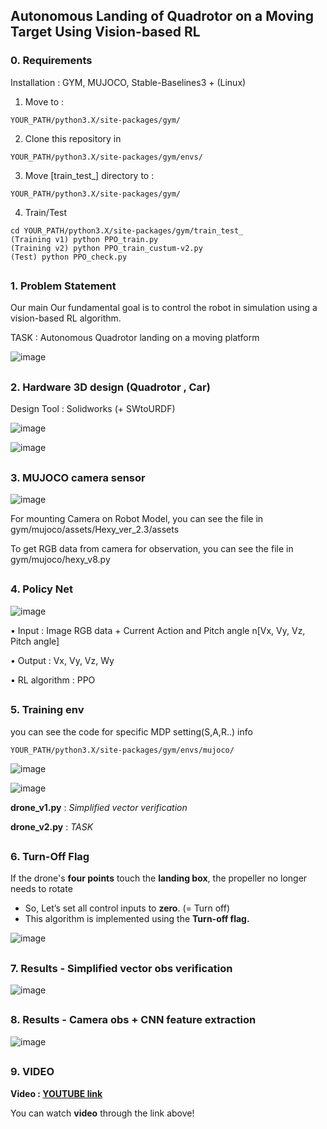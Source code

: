 ## Autonomous Landing of Quadrotor on a Moving Target Using Vision-based RL
 

### 0. Requirements
 Installation : GYM, MUJOCO, Stable-Baselines3 + (Linux)

  1. Move to :

    YOUR_PATH/python3.X/site-packages/gym/

  2. Clone this repository in

    YOUR_PATH/python3.X/site-packages/gym/envs/
    
  3. Move [train_test_] directory to :

    YOUR_PATH/python3.X/site-packages/gym/
    
  4. Train/Test

    cd YOUR_PATH/python3.X/site-packages/gym/train_test_
    (Training v1) python PPO_train.py
    (Training v2) python PPO_train_custum-v2.py
    (Test) python PPO_check.py
    
    
##
### 1. Problem Statement

Our main Our fundamental goal is to control the robot in simulation using a vision-based RL algorithm.

TASK : Autonomous Quadrotor landing on a moving platform

![image](https://user-images.githubusercontent.com/74540268/185775849-b4881703-71ee-4586-89ba-700f46be91fe.png)



##
### 2. Hardware 3D design (Quadrotor , Car)
Design Tool : Solidworks (+ SWtoURDF)

![image](https://user-images.githubusercontent.com/74540268/185775891-0b8afc1d-981f-4e78-a384-ba34b3023b14.png)

![image](https://user-images.githubusercontent.com/74540268/185775905-8d107f19-7783-4ed5-b334-809d2749b2a3.png)



##
### 3. MUJOCO camera sensor

![image](https://user-images.githubusercontent.com/74540268/185775919-4f4f988f-cbda-4e34-bc03-3f3266dd3ffe.png)

For mounting Camera on Robot Model, you can see the file in gym/mujoco/assets/Hexy_ver_2.3/assets

To get RGB data from camera for observation, you can see the file in gym/mujoco/hexy_v8.py


##
### 4. Policy Net

![image](https://user-images.githubusercontent.com/74540268/185775942-a8166c51-4d8f-469e-8736-09e43c570ecc.png)


• Input : Image RGB data + Current Action and Pitch angle n[Vx, Vy, Vz, Pitch angle] 

• Output : Vx, Vy, Vz, Wy 

• RL algorithm : PPO


##
### 5. Training env
you can see the code for specific MDP setting(S,A,R..) info

    YOUR_PATH/python3.X/site-packages/gym/envs/mujoco/

![image](https://user-images.githubusercontent.com/74540268/185776069-f8405f81-4210-43bd-ae8e-ef32d35d75a7.png)

![image](https://user-images.githubusercontent.com/74540268/185776080-080c067f-6dfe-445c-acf4-8d8806997694.png)


**drone_v1.py** : *Simplified vector verification*

**drone_v2.py** : *TASK*



##
### 6. Turn-Off Flag
If the drone's **four points** touch the **landing box**, the propeller no longer needs to rotate
- So, Let’s set all control inputs to **zero**. (= Turn off)
- This algorithm is implemented using the **Turn-off flag.**

![image](https://user-images.githubusercontent.com/74540268/185776157-647001d5-972e-439f-9519-dd259a906a2a.png)



##
### 7. Results - Simplified vector obs verification


![image](https://user-images.githubusercontent.com/74540268/185776165-aca0bcc1-1f3d-4afd-a6a5-cca552157b31.png)

##
### 8. Results - Camera obs + CNN feature extraction
  

![image](https://user-images.githubusercontent.com/74540268/185776173-31debad8-05aa-4546-94ab-1093d1aadc95.png)


##

### 9. VIDEO

**Video : [YOUTUBE link](https://youtu.be/n8gWz1U0qKk)**

You can watch **video** through the link above!



##
